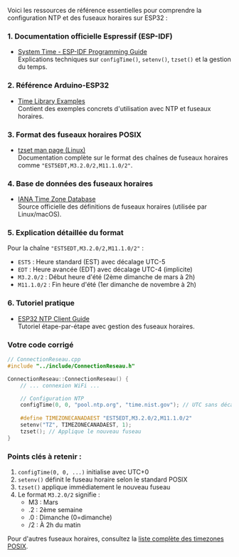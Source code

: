 Voici les ressources de référence essentielles pour comprendre la configuration NTP et des fuseaux horaires sur ESP32 :

### 1. Documentation officielle Espressif (ESP-IDF)
- [System Time - ESP-IDF Programming Guide](https://docs.espressif.com/projects/esp-idf/en/latest/esp32/api-reference/system/system_time.html)  
  Explications techniques sur `configTime()`, `setenv()`, `tzset()` et la gestion du temps.

### 2. Référence Arduino-ESP32
- [Time Library Examples](https://github.com/espressif/arduino-esp32/tree/master/libraries/ESP32/examples/Time)  
  Contient des exemples concrets d'utilisation avec NTP et fuseaux horaires.

### 3. Format des fuseaux horaires POSIX
- [tzset man page (Linux)](https://linux.die.net/man/3/tzset)  
  Documentation complète sur le format des chaînes de fuseaux horaires comme `"EST5EDT,M3.2.0/2,M11.1.0/2"`.

### 4. Base de données des fuseaux horaires
- [IANA Time Zone Database](https://www.iana.org/time-zones)  
  Source officielle des définitions de fuseaux horaires (utilisée par Linux/macOS).

### 5. Explication détaillée du format
Pour la chaîne `"EST5EDT,M3.2.0/2,M11.1.0/2"` :
- `EST5` : Heure standard (EST) avec décalage UTC-5
- `EDT` : Heure avancée (EDT) avec décalage UTC-4 (implicite)
- `M3.2.0/2` : Début heure d'été (2ème dimanche de mars à 2h)
- `M11.1.0/2` : Fin heure d'été (1er dimanche de novembre à 2h)

### 6. Tutoriel pratique
- [ESP32 NTP Client Guide](https://randomnerdtutorials.com/esp32-date-time-ntp-client-server-arduino/)  
  Tutoriel étape-par-étape avec gestion des fuseaux horaires.

### Votre code corrigé
```cpp
// ConnectionReseau.cpp
#include "../include/ConnectionReseau.h"

ConnectionReseau::ConnectionReseau() {
    // ... connexion WiFi ...

    // Configuration NTP
    configTime(0, 0, "pool.ntp.org", "time.nist.gov"); // UTC sans décalage
    
    #define TIMEZONECANADAEST "EST5EDT,M3.2.0/2,M11.1.0/2"
    setenv("TZ", TIMEZONECANADAEST, 1);
    tzset(); // Applique le nouveau fuseau
}
```

### Points clés à retenir :
1. `configTime(0, 0, ...)` initialise avec UTC+0
2. `setenv()` définit le fuseau horaire selon le standard POSIX
3. `tzset()` applique immédiatement le nouveau fuseau
4. Le format `M3.2.0/2` signifie :
   - M3 : Mars
   - .2 : 2ème semaine
   - .0 : Dimanche (0=dimanche)
   - /2 : À 2h du matin

Pour d'autres fuseaux horaires, consultez la [liste complète des timezones POSIX](https://en.wikipedia.org/wiki/List_of_tz_database_time_zones).
